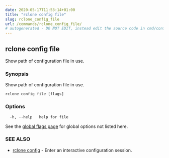 ```yaml
---
date: 2020-05-17T11:53:14+01:00
title: "rclone config file"
slug: rclone_config_file
url: /commands/rclone_config_file/
# autogenerated - DO NOT EDIT, instead edit the source code in cmd/config/file/ and as part of making a release run "make commanddocs"
---
```

## rclone config file

Show path of configuration file in use.

### Synopsis

Show path of configuration file in use.

```
rclone config file [flags]
```

### Options

```
  -h, --help   help for file
```

See the [global flags page](/flags/) for global options not listed here.

### SEE ALSO

* [rclone config](/commands/rclone_config/)	 - Enter an interactive configuration session.

